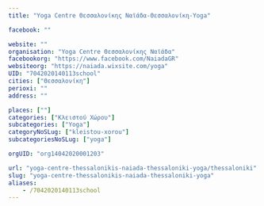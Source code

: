 ```yaml
---
title: "Yoga Centre Θεσσαλονίκης Ναϊάδα-Θεσσαλονίκη-Yoga"

facebook: ""

website: ""
organisation: "Yoga Centre Θεσσαλονίκης Ναϊάδα"
facebookorg: "https://www.facebook.com/NaiadaGR"
websiteorg: "https://naiada.wixsite.com/yoga"
UID: "7042020140113school"
cities: ["Θεσσαλονίκη"]
perioxi: ""
address: ""

places: [""]
categories: ["Κλειστού Χώρου"]
subcategories: ["Yoga"]
categoryNoSLug: ["kleistou-xorou"]
subcategoriesNoSLug: ["yoga"]

orgUID: "org14042020001203"

url: "yoga-centre-thessalonikis-naiada-thessaloniki-yoga/thessaloniki"
slug: "yoga-centre-thessalonikis-naiada-thessaloniki-yoga"
aliases:
    - /7042020140113school
---
```





